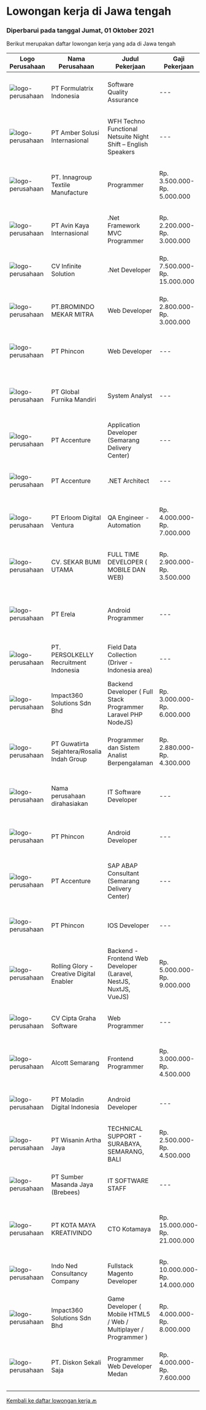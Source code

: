 
  # Lowongan kerja di Jawa tengah

  ### Diperbarui pada tanggal Jumat, 01 Oktober 2021

  Berikut merupakan daftar lowongan kerja yang ada di Jawa tengah

  |Logo Perusahaan | Nama Perusahaan | Judul Pekerjaan | Gaji Pekerjaan | Lokasi | Deskripsi | Tanggal diunggah | Pranala |
  | -------------- | --------------- | --------------- | --------- | --------- | -------------- | ------- | ----------- |
  |![logo-perusahaan](https://image-service-cdn.seek.com.au/3fe11e0a9e6ce117e7b36170e1750cf68c13eaba/ee4dce1061f3f616224767ad58cb2fc751b8d2dc)|PT Formulatrix Indonesia|Software Quality Assurance|---|Salatiga|Job Description: Involved in planning and implementing strategies for quality management and testing. Executing all levels of testing (System,...|Kamis, 30 September 2021|https://www.jobstreet.co.id/id/job/software-quality-assurance-3643620?token=0~ec8c2ed5-ab16-4d98-8fb9-7af679210c7e&sectionRank=1&jobId=jobstreet-id-job-3643620|
|![logo-perusahaan](https://us.123rf.com/450wm/pavelstasevich/pavelstasevich1811/pavelstasevich181101027/112815900-stock-vector-no-image-available-icon-flat-vector.jpg?ver=6)|PT Amber Solusi Internasional|WFH Techno Functional Netsuite Night Shift – English Speakers|---|Jawa Timur|WFH IT Support Night Shift – English SpeakersDuties and Responsibilities:  Supporting the business in IT area (application and data) Update pricing...|Rabu, 29 September 2021|https://www.jobstreet.co.id/id/job/wfh-techno-functional-netsuite-night-shift-english-speakers-3643356?token=0~ec8c2ed5-ab16-4d98-8fb9-7af679210c7e&sectionRank=2&jobId=jobstreet-id-job-3643356|
|![logo-perusahaan](https://us.123rf.com/450wm/pavelstasevich/pavelstasevich1811/pavelstasevich181101027/112815900-stock-vector-no-image-available-icon-flat-vector.jpg?ver=6)|PT. Innagroup Textile Manufacture|Programmer|Rp. 3.500.000-Rp. 5.000.000|Jawa Tengah|Usia maksimal 35 tahun Pendidikan minimal S1 Teknik Informatika Pengalaman minimal 1 tahun sebagai IT programmer/full stack developer Paham dan...|Kamis, 30 September 2021|https://www.jobstreet.co.id/id/job/programmer-3634758?token=0~ec8c2ed5-ab16-4d98-8fb9-7af679210c7e&sectionRank=3&jobId=jobstreet-id-job-3634758|
|![logo-perusahaan](https://image-service-cdn.seek.com.au/bb72e50361f18b4bc526244170a7602c931526d0/ee4dce1061f3f616224767ad58cb2fc751b8d2dc)|PT Avin Kaya Internasional|.Net Framework MVC Programmer|Rp. 2.200.000-Rp. 3.000.000|Jawa Tengah|Persyaratan : Pendidikan minimal D3 atau S1 Teknik Informatika Lebih disukai memiliki pengalaman minimal 1 tahun di bidangnya, Fresh Graduate...|Kamis, 30 September 2021|https://www.jobstreet.co.id/id/job/net-framework-mvc-programmer-3629584?token=0~ec8c2ed5-ab16-4d98-8fb9-7af679210c7e&sectionRank=4&jobId=jobstreet-id-job-3629584|
|![logo-perusahaan](https://image-service-cdn.seek.com.au/56b5c687b70921e14aef5f4e25daf5f16805eb94/ee4dce1061f3f616224767ad58cb2fc751b8d2dc)|CV Infinite Solution|.Net Developer|Rp. 7.500.000-Rp. 15.000.000|Jakarta Raya|Works from home is our advantage, there's never been a better time to work from home Monday to Friday 9 Hours / day Having own PC / Laptop minimal...|Rabu, 29 September 2021|https://www.jobstreet.co.id/id/job/net-developer-3642328?token=0~ec8c2ed5-ab16-4d98-8fb9-7af679210c7e&sectionRank=5&jobId=jobstreet-id-job-3642328|
|![logo-perusahaan](https://image-service-cdn.seek.com.au/745a3edbeea638833f47aa0c9a4f7583e9d244dc/ee4dce1061f3f616224767ad58cb2fc751b8d2dc)|PT.BROMINDO MEKAR MITRA|Web Developer|Rp. 2.800.000-Rp. 3.000.000|Semarang|Job Descriptions :- Develop, maintain, and test newly/existing app features- Optimize application for maximum speed and scalability- Collaborate with...|Kamis, 30 September 2021|https://www.jobstreet.co.id/id/job/web-developer-3644115?token=0~ec8c2ed5-ab16-4d98-8fb9-7af679210c7e&sectionRank=6&jobId=jobstreet-id-job-3644115|
|![logo-perusahaan](https://image-service-cdn.seek.com.au/13c7c79ce8e6e7a5b3609e4e6d0ee4622834fcb3/ee4dce1061f3f616224767ad58cb2fc751b8d2dc)|PT Phincon|Web Developer|---|Jakarta Selatan|Job Descriptions : Web developer is responsible for implementing visual and interactive elements that users engage with through their web browser when...|Rabu, 29 September 2021|https://www.jobstreet.co.id/id/job/web-developer-3643002?token=0~ec8c2ed5-ab16-4d98-8fb9-7af679210c7e&sectionRank=7&jobId=jobstreet-id-job-3643002|
|![logo-perusahaan](https://us.123rf.com/450wm/pavelstasevich/pavelstasevich1811/pavelstasevich181101027/112815900-stock-vector-no-image-available-icon-flat-vector.jpg?ver=6)|PT Global Furnika Mandiri|System Analyst|---|Semarang|SYSTEM ANALYSTJob Requirements:•   Bachelor’s Degree in Computer Science / Information Technology•   Having experiences as IT Business Analyst for...|Senin, 27 September 2021|https://www.jobstreet.co.id/id/job/system-analyst-3632177?token=0~ec8c2ed5-ab16-4d98-8fb9-7af679210c7e&sectionRank=8&jobId=jobstreet-id-job-3632177|
|![logo-perusahaan](https://image-service-cdn.seek.com.au/b7421b8f8728c12962b323fe7c97484c15d95994/ee4dce1061f3f616224767ad58cb2fc751b8d2dc)|PT Accenture|Application Developer (Semarang Delivery Center)|---|Semarang|About AccentureAccenture is a global professional services company with leading capabilities in digital, cloud and security. Combining unmatched...|Rabu, 29 September 2021|https://www.jobstreet.co.id/id/job/application-developer-semarang-delivery-center-3632480?token=0~ec8c2ed5-ab16-4d98-8fb9-7af679210c7e&sectionRank=9&jobId=jobstreet-id-job-3632480|
|![logo-perusahaan](https://image-service-cdn.seek.com.au/b7421b8f8728c12962b323fe7c97484c15d95994/ee4dce1061f3f616224767ad58cb2fc751b8d2dc)|PT Accenture|.NET Architect|---|Semarang|About AccentureAccenture is a global professional services company with leading capabilities in digital, cloud, and security. Combining unmatched...|Rabu, 29 September 2021|https://www.jobstreet.co.id/id/job/net-architect-3633497?token=0~ec8c2ed5-ab16-4d98-8fb9-7af679210c7e&sectionRank=10&jobId=jobstreet-id-job-3633497|
|![logo-perusahaan](https://image-service-cdn.seek.com.au/7b0850d0262c85ca3c0fa4d6a9c005f1450e6d9f/ee4dce1061f3f616224767ad58cb2fc751b8d2dc)|PT Erloom Digital Ventura|QA Engineer - Automation|Rp. 4.000.000-Rp. 7.000.000|Yogyakarta|Requirements: Candidates must possess at least a Bachelor's Degree in Engineering (Computer/Telecommunication), Computer Science/Information...|Kamis, 30 September 2021|https://www.jobstreet.co.id/id/job/qa-engineer-automation-3644426?token=0~ec8c2ed5-ab16-4d98-8fb9-7af679210c7e&sectionRank=11&jobId=jobstreet-id-job-3644426|
|![logo-perusahaan](https://image-service-cdn.seek.com.au/bb1828e6cd676475dfb7b227e5909c2b650b3a86/ee4dce1061f3f616224767ad58cb2fc751b8d2dc)|CV. SEKAR BUMI UTAMA|FULL TIME DEVELOPER ( MOBILE DAN WEB)|Rp. 2.900.000-Rp. 3.500.000|Semarang|Front End DeveloperKeahlian :1.     Menguasai web programming (PHP, HTML, JAVASCRIPT,CSS)2.     Memahami tentang DBMS ( Postgre, SQLserver atau...|Rabu, 29 September 2021|https://www.jobstreet.co.id/id/job/full-time-developer-mobile-dan-web-3627992?token=0~ec8c2ed5-ab16-4d98-8fb9-7af679210c7e&sectionRank=12&jobId=jobstreet-id-job-3627992|
|![logo-perusahaan](https://image-service-cdn.seek.com.au/cc8d8c9f0ba1f73a44b17955bdd729eab0a12a93/ee4dce1061f3f616224767ad58cb2fc751b8d2dc)|PT Erela|Android Programmer|---|Semarang|Kualifikasi: Minimal S1 Teknik Informatika Menguasai Android Studio, Java, JSON,PHP Menguasai HTML, CSS, Javascript, Jquery Menguasai teknik...|Rabu, 29 September 2021|https://www.jobstreet.co.id/id/job/android-programmer-3632635?token=0~ec8c2ed5-ab16-4d98-8fb9-7af679210c7e&sectionRank=13&jobId=jobstreet-id-job-3632635|
|![logo-perusahaan](https://image-service-cdn.seek.com.au/a778cc2d537d275f0abc3d64068f14c4c640057e/ee4dce1061f3f616224767ad58cb2fc751b8d2dc)|PT. PERSOLKELLY Recruitment Indonesia|Field Data Collection (Driver - Indonesia area)|---|Jawa Barat|Role Responsibility : Collect (map) imaginary in the areas as per instructed by leader. To fulfill mapping target in daily/monthly basis &amp;...|Senin, 27 September 2021|https://www.jobstreet.co.id/id/job/field-data-collection-driver-indonesia-area-3640572?token=0~ec8c2ed5-ab16-4d98-8fb9-7af679210c7e&sectionRank=14&jobId=jobstreet-id-job-3640572|
|![logo-perusahaan](https://image-service-cdn.seek.com.au/06b729438205195a03d4bcec08ce1ddd5d9c1576/ee4dce1061f3f616224767ad58cb2fc751b8d2dc)|Impact360 Solutions Sdn Bhd|Backend Developer ( Full Stack Programmer Laravel PHP NodeJS)|Rp. 3.000.000-Rp. 6.000.000|Jakarta Raya|We are a game company hiring backend and full stack programmers from all parts of Indonesia (remote work). If you have real experience buildinga)...|Rabu, 29 September 2021|https://www.jobstreet.co.id/id/job/backend-developer-full-stack-programmer-laravel-php-nodejs-4661320/origin/my?token=0~ec8c2ed5-ab16-4d98-8fb9-7af679210c7e&sectionRank=15&jobId=jobstreet-my-job-4661320|
|![logo-perusahaan](https://image-service-cdn.seek.com.au/a19a581a662fdb2d7c562e3b2681323b00c8ebd3/ee4dce1061f3f616224767ad58cb2fc751b8d2dc)|PT Guwatirta Sejahtera/Rosalia Indah Group|Programmer dan Sistem  Analist  Berpengalaman|Rp. 2.880.000-Rp. 4.300.000|Jawa Tengah|Usia maksimal 35 tahun  Pendidikan D3 Jurusan IT  Menguasai minimal satu bahasa pemprograman dan database  Mampu memahami panduan berbahasa inggris...|Senin, 27 September 2021|https://www.jobstreet.co.id/id/job/programmer-dan-sistem-analist-berpengalaman-3632139?token=0~ec8c2ed5-ab16-4d98-8fb9-7af679210c7e&sectionRank=16&jobId=jobstreet-id-job-3632139|
|![logo-perusahaan](https://us.123rf.com/450wm/pavelstasevich/pavelstasevich1811/pavelstasevich181101027/112815900-stock-vector-no-image-available-icon-flat-vector.jpg?ver=6)|Nama perusahaan dirahasiakan|IT Software Developer|---|Jawa Tengah|Minimum Bachelor's Degree in any discipline Minimum 3 years working as a programmer, with experience in Flutter and PHP programming Has experience...|Selasa, 28 September 2021|https://www.jobstreet.co.id/id/job/it-software-developer-3641264?token=0~ec8c2ed5-ab16-4d98-8fb9-7af679210c7e&sectionRank=17&jobId=jobstreet-id-job-3641264|
|![logo-perusahaan](https://image-service-cdn.seek.com.au/13c7c79ce8e6e7a5b3609e4e6d0ee4622834fcb3/ee4dce1061f3f616224767ad58cb2fc751b8d2dc)|PT Phincon|Android Developer|---|Jakarta Selatan|Technical Requirements  In-depth knowledge of programming languages of Kotlin or Java and Android SDK Sample portfolio of released applications on the...|Rabu, 29 September 2021|https://www.jobstreet.co.id/id/job/android-developer-3642992?token=0~ec8c2ed5-ab16-4d98-8fb9-7af679210c7e&sectionRank=18&jobId=jobstreet-id-job-3642992|
|![logo-perusahaan](https://image-service-cdn.seek.com.au/b7421b8f8728c12962b323fe7c97484c15d95994/ee4dce1061f3f616224767ad58cb2fc751b8d2dc)|PT Accenture|SAP ABAP Consultant (Semarang Delivery Center)|---|Semarang|Accenture is a leading global professional services company, providing a broad range of services in strategy and consulting, interactive, technology,...|Selasa, 28 September 2021|https://www.jobstreet.co.id/id/job/sap-abap-consultant-semarang-delivery-center-3626458?token=0~ec8c2ed5-ab16-4d98-8fb9-7af679210c7e&sectionRank=19&jobId=jobstreet-id-job-3626458|
|![logo-perusahaan](https://image-service-cdn.seek.com.au/13c7c79ce8e6e7a5b3609e4e6d0ee4622834fcb3/ee4dce1061f3f616224767ad58cb2fc751b8d2dc)|PT Phincon|IOS Developer|---|Jakarta Selatan|Technical Requirements  In-depth knowledge of programming languages of iOS Swift with UI Kit with Sample portfolio of released applications on the...|Rabu, 29 September 2021|https://www.jobstreet.co.id/id/job/ios-developer-3642988?token=0~ec8c2ed5-ab16-4d98-8fb9-7af679210c7e&sectionRank=20&jobId=jobstreet-id-job-3642988|
|![logo-perusahaan](https://image-service-cdn.seek.com.au/102dca1c75fb558e6532d8df396235b956dd0e8e/ee4dce1061f3f616224767ad58cb2fc751b8d2dc)|Rolling Glory - Creative Digital Enabler|Backend - Frontend Web Developer (Laravel, NestJS, NuxtJS, VueJS)|Rp. 5.000.000-Rp. 9.000.000|Jakarta Raya|Rolling Glory is looking for a Backend Developer or Frontend Developer role. Rolling Glory is looking for a Web Developer role, who have experience in...|Senin, 27 September 2021|https://www.jobstreet.co.id/id/job/backend-frontend-web-developer-laravel-nestjs-nuxtjs-vuejs-3639806?token=0~ec8c2ed5-ab16-4d98-8fb9-7af679210c7e&sectionRank=21&jobId=jobstreet-id-job-3639806|
|![logo-perusahaan](https://us.123rf.com/450wm/pavelstasevich/pavelstasevich1811/pavelstasevich181101027/112815900-stock-vector-no-image-available-icon-flat-vector.jpg?ver=6)|CV Cipta Graha Software|Web Programmer|---|Pekalongan|Cipta Graha Software merupakan penyedia jasa atau layanan IT yang memiliki spesialisasi dalam pengembangan perangkat lunak (software) tepat guna. Hal...|Senin, 27 September 2021|https://www.jobstreet.co.id/id/job/web-programmer-3639919?token=0~ec8c2ed5-ab16-4d98-8fb9-7af679210c7e&sectionRank=22&jobId=jobstreet-id-job-3639919|
|![logo-perusahaan](https://image-service-cdn.seek.com.au/d16238354b494eee9a527edfec741716a04bc65a/ee4dce1061f3f616224767ad58cb2fc751b8d2dc)|Alcott Semarang|Frontend Programmer|Rp. 3.000.000-Rp. 4.500.000|Semarang|Responsibilities : Translate designs into clean markup with HTML &amp; CSS Develop functional and appealing web and mobile-based applications based on...|Minggu, 26 September 2021|https://www.jobstreet.co.id/id/job/frontend-programmer-3639056?token=0~ec8c2ed5-ab16-4d98-8fb9-7af679210c7e&sectionRank=23&jobId=jobstreet-id-job-3639056|
|![logo-perusahaan](https://image-service-cdn.seek.com.au/2f5d57381ccba0c9825e4d9de4faaf965d821c14/ee4dce1061f3f616224767ad58cb2fc751b8d2dc)|PT Moladin Digital Indonesia|Android Developer|---|Jakarta Raya|About The RoleWe are looking for an Android Developer to join our growing team here. Candidates will develop Android applications for phones and will...|Minggu, 26 September 2021|https://www.jobstreet.co.id/id/job/android-developer-3631432?token=0~ec8c2ed5-ab16-4d98-8fb9-7af679210c7e&sectionRank=24&jobId=jobstreet-id-job-3631432|
|![logo-perusahaan](https://image-service-cdn.seek.com.au/baab5fef8d61b88cc98204e98c07633534edabdc/ee4dce1061f3f616224767ad58cb2fc751b8d2dc)|PT Wisanin Artha Jaya|TECHNICAL SUPPORT - SURABAYA, SEMARANG, BALI|Rp. 2.500.000-Rp. 4.500.000|Surabaya|Technical Support : Surabaya, Semarang, and Bali.Please put the city that you apply on the CV.Specifically responsible for installation,...|Jumat, 24 September 2021|https://www.jobstreet.co.id/id/job/technical-support-surabaya-semarang-bali-3638664?token=0~ec8c2ed5-ab16-4d98-8fb9-7af679210c7e&sectionRank=25&jobId=jobstreet-id-job-3638664|
|![logo-perusahaan](https://image-service-cdn.seek.com.au/f3d7a39d1ee42e1f13ee2b824319815afdcb74eb/ee4dce1061f3f616224767ad58cb2fc751b8d2dc)|PT Sumber Masanda Jaya (Brebees)|IT SOFTWARE STAFF|---|Brebes|Kualifikasi : S1 Teknik Informatika / Teknik Komputer Menguasai VB atau VB. Net, C++, C# Memahami mengenai database Mampu menentukan prioritas...|Kamis, 23 September 2021|https://www.jobstreet.co.id/id/job/it-software-staff-3621987?token=0~ec8c2ed5-ab16-4d98-8fb9-7af679210c7e&sectionRank=26&jobId=jobstreet-id-job-3621987|
|![logo-perusahaan](https://image-service-cdn.seek.com.au/097ef14986ab02b26604dbdb766f2db37ee10a94/ee4dce1061f3f616224767ad58cb2fc751b8d2dc)|PT KOTA MAYA KREATIVINDO|CTO Kotamaya|Rp. 15.000.000-Rp. 21.000.000|Jawa Tengah|Kotamaya merupakan aplikasi game social commerce pertama di Indonesia yang sedang berkembang. Saat ini kami dipercaya dan sudah mendapatkan pendanaan...|Minggu, 26 September 2021|https://www.jobstreet.co.id/id/job/cto-kotamaya-3639179?token=0~ec8c2ed5-ab16-4d98-8fb9-7af679210c7e&sectionRank=27&jobId=jobstreet-id-job-3639179|
|![logo-perusahaan](https://image-service-cdn.seek.com.au/0a642188b6f444564b4e7d0e61cdd79a37cdf0fa/ee4dce1061f3f616224767ad58cb2fc751b8d2dc)|Indo Ned Consultancy Company|Fullstack Magento Developer|Rp. 10.000.000-Rp. 14.000.000|Bali|Note: This job is not at IndoNed. You will be working for a Dutch company called U Digital (U B.V.) in Indonesia. U Digital is responsible for the...|Sabtu, 25 September 2021|https://www.jobstreet.co.id/id/job/fullstack-magento-developer-3625323?token=0~ec8c2ed5-ab16-4d98-8fb9-7af679210c7e&sectionRank=28&jobId=jobstreet-id-job-3625323|
|![logo-perusahaan](https://image-service-cdn.seek.com.au/06b729438205195a03d4bcec08ce1ddd5d9c1576/ee4dce1061f3f616224767ad58cb2fc751b8d2dc)|Impact360 Solutions Sdn Bhd|Game Developer ( Mobile HTML5 / Web / Multiplayer / Programmer )|Rp. 4.000.000-Rp. 8.000.000|Aceh|We are hiring remote HTML5 game developers from all parts of Indonesia. If you have real experience building HTML5 games or applications, you're...|Jumat, 24 September 2021|https://www.jobstreet.co.id/id/job/game-developer-mobile-html5-web-multiplayer-programmer-4672691/origin/my?token=0~ec8c2ed5-ab16-4d98-8fb9-7af679210c7e&sectionRank=29&jobId=jobstreet-my-job-4672691|
|![logo-perusahaan](https://image-service-cdn.seek.com.au/37da413d1d78b985b44db2cacac2517bee9e42db/ee4dce1061f3f616224767ad58cb2fc751b8d2dc)|PT. Diskon Sekali Saja|Programmer Web Developer  Medan|Rp. 4.000.000-Rp. 7.600.000|Sumatera Utara|# Paham php dan web development# Memiliki Team work effort# Kami memberikan benefit saham (esop) di perusahaan kami untuk kandidat yang tepat#...|Jumat, 24 September 2021|https://www.jobstreet.co.id/id/job/programmer-web-developer-medan-3628982?token=0~ec8c2ed5-ab16-4d98-8fb9-7af679210c7e&sectionRank=30&jobId=jobstreet-id-job-3628982|


  [Kembali ke daftar lowongan kerja 🔙](../README.md#daftar-lowongan-kerja)
  